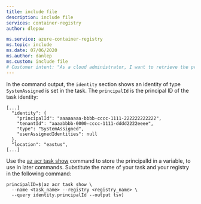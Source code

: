 ```yaml
---
title: include file
description: include file
services: container-registry
author: dlepow

ms.service: azure-container-registry
ms.topic: include
ms.date: 07/06/2020
ms.author: danlep
ms.custom: include file
# Customer intent: "As a cloud administrator, I want to retrieve the principal ID of a system-assigned identity from Azure Container Registry tasks, so that I can use it for subsequent command executions and manage access effectively."
---
```

In the command output, the `identity` section shows an identity of type `SystemAssigned` is set in the task. The `principalId` is the principal ID of the task identity:

```console
[...]
  "identity": {
    "principalId": "aaaaaaaa-bbbb-cccc-1111-222222222222",
    "tenantId": "aaaabbbb-0000-cccc-1111-dddd2222eeee",
    "type": "SystemAssigned",
    "userAssignedIdentities": null
  },
  "location": "eastus",
[...]
``` 
Use the [az acr task show][az-acr-task-show] command to store the principalId in a variable, to use in later commands. Substitute the name of your task and your registry in the following command:

```azurecli
principalID=$(az acr task show \
  --name <task_name> --registry <registry_name> \
  --query identity.principalId --output tsv)
```

<!-- LINKS - Internal -->
[az-acr-task-show]: /cli/azure/acr/task#az_acr_task_show
